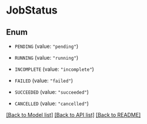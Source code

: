 # JobStatus

## Enum


* `PENDING` (value: `"pending"`)

* `RUNNING` (value: `"running"`)

* `INCOMPLETE` (value: `"incomplete"`)

* `FAILED` (value: `"failed"`)

* `SUCCEEDED` (value: `"succeeded"`)

* `CANCELLED` (value: `"cancelled"`)


[[Back to Model list]](../README.md#documentation-for-models) [[Back to API list]](../README.md#documentation-for-api-endpoints) [[Back to README]](../README.md)


